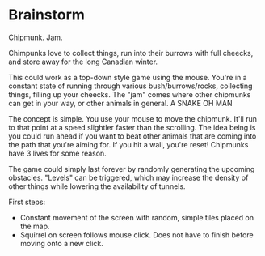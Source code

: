 Brainstorm
====

Chipmunk. Jam.

Chimpunks love to collect things, run into their burrows with full cheecks, and
store away for the long Canadian winter.

This could work as a top-down style game using the mouse. You're in a constant
state of running through various bush/burrows/rocks, collecting things, filling
up your cheecks. The "jam" comes where other chipmunks can get in your way, or
other animals in general. A SNAKE OH MAN

The concept is simple. You use your mouse to move the chipmunk. It'll run to
that point at a speed slightler faster than the scrolling. The idea being is you
could run ahead if you want to beat other animals that are coming into the path
that you're aiming for. If you hit a wall, you're reset! Chipmunks have 3 lives
for some reason.

The game could simply last forever by randomly generating the upcoming
obstacles. "Levels" can be triggered, which may increase the density of other
things while lowering the availability of tunnels.

First steps:

* Constant movement of the screen with random, simple tiles placed on the map.
* Squirrel on screen follows mouse click. Does not have to finish before moving
  onto a new click.
